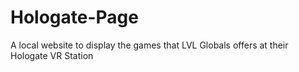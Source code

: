 # Hologate-Page
A local website to display the games that LVL Globals offers at their Hologate VR Station
